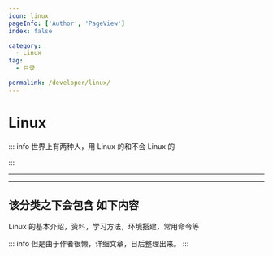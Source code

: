 ```yaml
---
icon: linux
pageInfo: ['Author', 'PageView']
index: false

category:
  - Linux
tag:
  - 目录

permalink: /developer/linux/
---
```


# Linux

::: info 世界上有两种人，用 Linux 的和不会 Linux 的

:::

---

<Catalog base='/developer/linux/' />

---

## 该分类之下会包含 如下内容

Linux 的基本介绍，资料，学习方法，环境搭建，常用命令等

::: info
但是由于作者很懒，详细文章，日后整理出来。
:::
